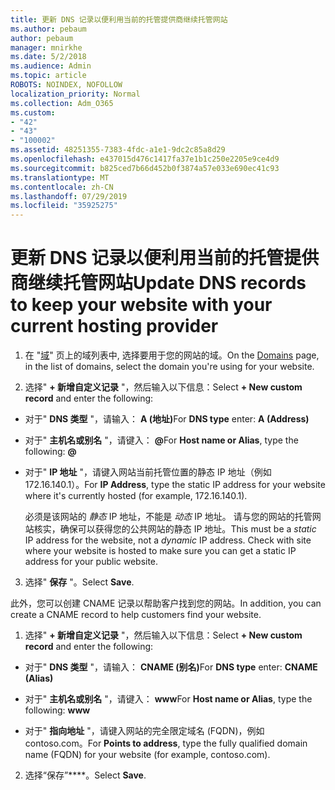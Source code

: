 ```yaml
---
title: 更新 DNS 记录以便利用当前的托管提供商继续托管网站
ms.author: pebaum
author: pebaum
manager: mnirkhe
ms.date: 5/2/2018
ms.audience: Admin
ms.topic: article
ROBOTS: NOINDEX, NOFOLLOW
localization_priority: Normal
ms.collection: Adm_O365
ms.custom:
- "42"
- "43"
- "100002"
ms.assetid: 48251355-7383-4fdc-a1e1-9dc2c85a8d29
ms.openlocfilehash: e437015d476c1417fa37e1b1c250e2205e9ce4d9
ms.sourcegitcommit: b825ced7b66d452b0f3874a57e033e690ec41c93
ms.translationtype: MT
ms.contentlocale: zh-CN
ms.lasthandoff: 07/29/2019
ms.locfileid: "35925275"
---
```

# <a name="update-dns-records-to-keep-your-website-with-your-current-hosting-provider"></a><span data-ttu-id="85c12-102">更新 DNS 记录以便利用当前的托管提供商继续托管网站</span><span class="sxs-lookup"><span data-stu-id="85c12-102">Update DNS records to keep your website with your current hosting provider</span></span>

1. <span data-ttu-id="85c12-103">在 "[域](https://portal.office.com/adminportal/home#/Domains)" 页上的域列表中, 选择要用于您的网站的域。</span><span class="sxs-lookup"><span data-stu-id="85c12-103">On the [Domains](https://portal.office.com/adminportal/home#/Domains) page, in the list of domains, select the domain you're using for your website.</span></span>

2. <span data-ttu-id="85c12-104">选择" **+ 新增自定义记录** "，然后输入以下信息：</span><span class="sxs-lookup"><span data-stu-id="85c12-104">Select **+ New custom record** and enter the following:</span></span>

  - <span data-ttu-id="85c12-105">对于" **DNS 类型** "，请输入： **A (地址)**</span><span class="sxs-lookup"><span data-stu-id="85c12-105">For **DNS type** enter: **A (Address)**</span></span>

  - <span data-ttu-id="85c12-106">对于" **主机名或别名** "，请键入： **@**</span><span class="sxs-lookup"><span data-stu-id="85c12-106">For **Host name or Alias**, type the following: **@**</span></span>

  - <span data-ttu-id="85c12-107">对于" **IP 地址** "，请键入网站当前托管位置的静态 IP 地址（例如 172.16.140.1）。</span><span class="sxs-lookup"><span data-stu-id="85c12-107">For **IP Address**, type the static IP address for your website where it's currently hosted (for example, 172.16.140.1).</span></span>

    <span data-ttu-id="85c12-p101">必须是该网站的 *静态*  IP 地址，不能是  *动态*  IP 地址。 请与您的网站的托管网站核实，确保可以获得您的公共网站的静态 IP 地址。</span><span class="sxs-lookup"><span data-stu-id="85c12-p101">This must be a  *static*  IP address for the website, not a  *dynamic*  IP address. Check with site where your website is hosted to make sure you can get a static IP address for your public website.</span></span>

3. <span data-ttu-id="85c12-110">选择" **保存** "。</span><span class="sxs-lookup"><span data-stu-id="85c12-110">Select **Save**.</span></span>

<span data-ttu-id="85c12-111">此外，您可以创建 CNAME 记录以帮助客户找到您的网站。</span><span class="sxs-lookup"><span data-stu-id="85c12-111">In addition, you can create a CNAME record to help customers find your website.</span></span>
  
1. <span data-ttu-id="85c12-112">选择" **+ 新增自定义记录** "，然后输入以下信息：</span><span class="sxs-lookup"><span data-stu-id="85c12-112">Select **+ New custom record** and enter the following:</span></span>

  - <span data-ttu-id="85c12-113">对于" **DNS 类型** "，请输入： **CNAME (别名)**</span><span class="sxs-lookup"><span data-stu-id="85c12-113">For **DNS type** enter: **CNAME (Alias)**</span></span>

  - <span data-ttu-id="85c12-114">对于" **主机名或别名** "，请键入： **www**</span><span class="sxs-lookup"><span data-stu-id="85c12-114">For **Host name or Alias**, type the following: **www**</span></span>

  - <span data-ttu-id="85c12-115">对于" **指向地址** "，请键入网站的完全限定域名 (FQDN)，例如 contoso.com。</span><span class="sxs-lookup"><span data-stu-id="85c12-115">For **Points to address**, type the fully qualified domain name (FQDN) for your website (for example, contoso.com).</span></span>

2. <span data-ttu-id="85c12-116">选择“保存”\*\*\*\*。</span><span class="sxs-lookup"><span data-stu-id="85c12-116">Select **Save**.</span></span>
